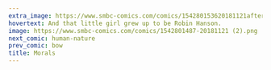 ```yaml
---
extra_image: https://www.smbc-comics.com/comics/154280153620181121after (2).png
hovertext: And that little girl grew up to be Robin Hanson.
image: https://www.smbc-comics.com/comics/1542801487-20181121 (2).png
next_comic: human-nature
prev_comic: bow
title: Morals
---
```


